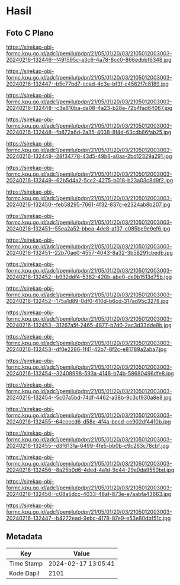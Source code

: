 # Hasil

## Foto C Plano

https://sirekap-obj-formc.kpu.go.id/adc1/pemilu/pdpr/21/05/01/20/03/2105012003003-20240216-132446--f491595c-a3c6-4a78-8cc0-866edbbf6348.jpg

https://sirekap-obj-formc.kpu.go.id/adc1/pemilu/pdpr/21/05/01/20/03/2105012003003-20240216-132447--b5c77bd7-ccad-4c3e-bf3f-c4562f7c8189.jpg

https://sirekap-obj-formc.kpu.go.id/adc1/pemilu/pdpr/21/05/01/20/03/2105012003003-20240216-132448--c3e610ba-da08-4a23-b28e-72b4fad64067.jpg

https://sirekap-obj-formc.kpu.go.id/adc1/pemilu/pdpr/21/05/01/20/03/2105012003003-20240216-132448--fb872a6d-2a35-4038-8f4d-63cdb86fab25.jpg

https://sirekap-obj-formc.kpu.go.id/adc1/pemilu/pdpr/21/05/01/20/03/2105012003003-20240216-132449--28f34778-43d5-49b6-a0aa-2bd12329a291.jpg

https://sirekap-obj-formc.kpu.go.id/adc1/pemilu/pdpr/21/05/01/20/03/2105012003003-20240216-132449--62b5d4a2-5cc2-4275-b018-b23a03c8d9f2.jpg

https://sirekap-obj-formc.kpu.go.id/adc1/pemilu/pdpr/21/05/01/20/03/2105012003003-20240216-132450--feb58295-7661-4f32-837c-e2324ab8b207.jpg

https://sirekap-obj-formc.kpu.go.id/adc1/pemilu/pdpr/21/05/01/20/03/2105012003003-20240216-132451--55ea2a52-bbea-4de8-af37-c085be9e9ef6.jpg

https://sirekap-obj-formc.kpu.go.id/adc1/pemilu/pdpr/21/05/01/20/03/2105012003003-20240216-132451--22b70ae0-4557-4043-8a32-3b58291cbedb.jpg

https://sirekap-obj-formc.kpu.go.id/adc1/pemilu/pdpr/21/05/01/20/03/2105012003003-20240216-132452--b932ddf4-5362-420b-abe0-de9b1513d75b.jpg

https://sirekap-obj-formc.kpu.go.id/adc1/pemilu/pdpr/21/05/01/20/03/2105012003003-20240216-132452--175a1d89-0df0-410d-b6cd-317ad95c3278.jpg

https://sirekap-obj-formc.kpu.go.id/adc1/pemilu/pdpr/21/05/01/20/03/2105012003003-20240216-132453--31267a5f-2465-4877-b7d0-2ac3d33dde8b.jpg

https://sirekap-obj-formc.kpu.go.id/adc1/pemilu/pdpr/21/05/01/20/03/2105012003003-20240216-132453--df0e2286-1f41-42b7-8f2c-e81789a2aba7.jpg

https://sirekap-obj-formc.kpu.go.id/adc1/pemilu/pdpr/21/05/01/20/03/2105012003003-20240216-132454--32408998-593a-4148-b74b-58680496dfe8.jpg

https://sirekap-obj-formc.kpu.go.id/adc1/pemilu/pdpr/21/05/01/20/03/2105012003003-20240216-132454--5c07a5bd-74df-4462-a38b-9c3cf930a8e8.jpg

https://sirekap-obj-formc.kpu.go.id/adc1/pemilu/pdpr/21/05/01/20/03/2105012003003-20240216-132455--64ceccd6-d58e-4f4a-becd-ce902df4410b.jpg

https://sirekap-obj-formc.kpu.go.id/adc1/pemilu/pdpr/21/05/01/20/03/2105012003003-20240216-132455--d3f6131a-6499-4fe5-bb0b-c9c263c78cbf.jpg

https://sirekap-obj-formc.kpu.go.id/adc1/pemilu/pdpr/21/05/01/20/03/2105012003003-20240216-132456--8a25b0d6-4ded-4a1d-9c44-29a0da9550bd.jpg

https://sirekap-obj-formc.kpu.go.id/adc1/pemilu/pdpr/21/05/01/20/03/2105012003003-20240216-132456--c08a5dcc-4033-48af-873e-e7aabfa43663.jpg

https://sirekap-obj-formc.kpu.go.id/adc1/pemilu/pdpr/21/05/01/20/03/2105012003003-20240216-132447--b4272ead-9ebc-4178-87e9-e53e80dbf51c.jpg


## Metadata

| Key        | Value               |
| ---------- | ------------------- |
| Time Stamp | 2024-02-17 13:05:41 |
| Kode Dapil | 2101                |




